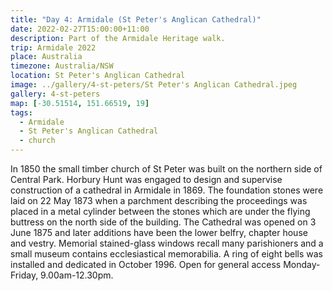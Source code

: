 ```yaml
---
title: "Day 4: Armidale (St Peter's Anglican Cathedral)"
date: 2022-02-27T15:00:00+11:00
description: Part of the Armidale Heritage walk.
trip: Armidale 2022
place: Australia
timezone: Australia/NSW
location: St Peter's Anglican Cathedral
image: ../gallery/4-st-peters/St Peter's Anglican Cathedral.jpeg
gallery: 4-st-peters
map: [-30.51514, 151.66519, 19]
tags:
  - Armidale
  - St Peter's Anglican Cathedral
  - church
---
```


In 1850 the small timber church of St Peter was built on the northern side of
Central Park. Horbury Hunt was engaged to design and supervise construction
of a cathedral in Armidale in 1869. The foundation stones were laid on
22 May 1873 when a parchment describing the proceedings was placed in a
metal cylinder between the stones which are under the flying buttress on the
north side of the building. The Cathedral was opened on 3 June 1875 and later
additions have been the lower belfry, chapter house and vestry. Memorial
stained-glass windows recall many parishioners and a small museum contains
ecclesiastical memorabilia. A ring of eight bells was installed and dedicated in
October 1996. Open for general access Monday-Friday, 9.00am-12.30pm.
